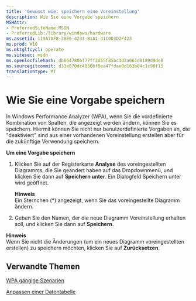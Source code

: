 ```yaml
---
title: 'Gewusst wie: speichern eine Voreinstellung'
description: Wie Sie eine Vorgabe speichern
MSHAttr:
- PreferredSiteName:MSDN
- PreferredLib:/library/windows/hardware
ms.assetid: 119A7AF8-38E6-4233-B1A1-41C0D3D2F423
ms.prod: W10
ms.mktglfcycl: operate
ms.sitesec: msdn
ms.openlocfilehash: db664780bf77ff2d55f85bc3d2a061d8189d9de8
ms.sourcegitcommit: d33e870dc4850bf0ea47fdae0d163b04c1c90f15
translationtype: MT
---
```

# <a name="how-to-save-a-preset"></a>Wie Sie eine Vorgabe speichern


In Windows Performance Analyzer (WPA), wenn Sie die vordefinierte Kombination von Spalten, die angezeigt werden ändern, können Sie es speichern. Hiermit können Sie nicht nur benutzerdefinierte Vorgaben an, die "deaktiviert" sind aus einer vorhandenen Voreinstellung erstellen aber für die zukünftige Verwendung speichern.

**Um eine Vorgabe speichern**

1.  Klicken Sie auf der Registerkarte **Analyse** des voreingestellten Diagramms, die Sie geändert haben auf das Dropdownmenü, und klicken Sie dann auf **Speichern unter**. Ein Dialogfeld Speichern unter wird geöffnet.

    **Hinweis**  
    Ein Sternchen (\*) angezeigt, wenn Sie das voreingestellte Diagramm ändern.

     

2.  Geben Sie den Namen, der die neue Diagramm Voreinstellung erhalten soll, und klicken Sie dann auf **Speichern**.

**Hinweis**  
Wenn Sie nicht die Änderungen (um ein neues Diagramm voreingestellten erstellen) zu speichern möchten, klicken Sie auf **Zurücksetzen**.

 

## <a name="related-topics"></a>Verwandte Themen


[WPA gängige Szenarien](windows-performance-analyzer-common-scenarios.md)

[Anpassen einer Datentabelle](customize-a-data-table.md)

 

 







